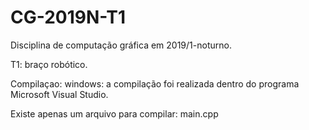 # CG-2019N-T1

Disciplina de computação gráfica em 2019/1-noturno.

T1: braço robótico.

Compilaçao:
windows: a compilação foi realizada dentro do programa Microsoft Visual Studio.

Existe apenas um arquivo para compilar: main.cpp
